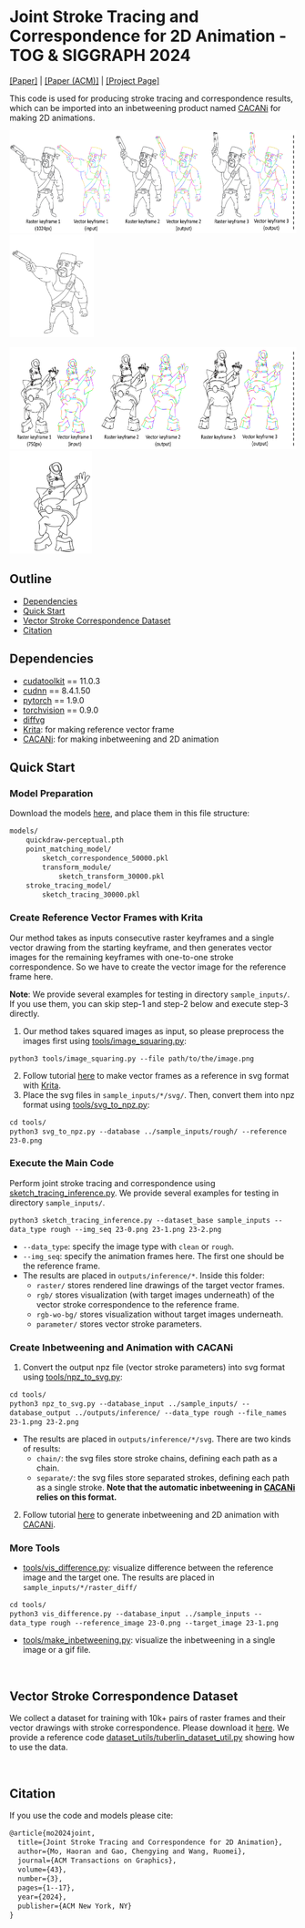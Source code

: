 # Joint Stroke Tracing and Correspondence for 2D Animation - TOG & SIGGRAPH 2024

[[Paper]](https://www.sysu-imsl.com/files/TOG2024/SketchTracing_TOG2024_personal.pdf) | [[Paper (ACM)]](https://dl.acm.org/doi/10.1145/3649890) | [[Project Page]](https://markmohr.github.io/JoSTC/)

This code is used for producing stroke tracing and correspondence results, which can be imported into an inbetweening product named [CACANi](https://cacani.sg) for making 2D animations.

<img src='docs/figures/teaser-sub1.png' height=180><img src='docs/figures/dynamic1.gif' height=180>

<img src='docs/figures/teaser-sub2.png' height=180><img src='docs/figures/dynamic2.gif' height=180>

## Outline
- [Dependencies](#dependencies)
- [Quick Start](#quick-start)
- [Vector Stroke Correspondence Dataset](#vector-stroke-correspondence-dataset)
- [Citation](#citation)

## Dependencies
 - [cudatoolkit](https://www.anaconda.com/download/) == 11.0.3
 - [cudnn](https://www.anaconda.com/download/) == 8.4.1.50
 - [pytorch](https://pytorch.org/) == 1.9.0
 - [torchvision](https://pytorch.org/vision/0.9/) == 0.9.0
 - [diffvg](https://github.com/BachiLi/diffvg)
 - [Krita](https://krita.org/en/): for making reference vector frame
 - [CACANi](https://cacani.sg/): for making inbetweening and 2D animation

## Quick Start

### Model Preparation

Download the models [here](https://drive.google.com/drive/folders/15oAP7YbNKx4Cx1AmzC16wuoyQoAai2YV?usp=sharing), and place them in this file structure:
```
models/
    quickdraw-perceptual.pth
    point_matching_model/
        sketch_correspondence_50000.pkl
        transform_module/
            sketch_transform_30000.pkl
    stroke_tracing_model/
        sketch_tracing_30000.pkl
```

### Create Reference Vector Frames with Krita

Our method takes as inputs consecutive raster keyframes and a single vector drawing from the starting keyframe, and then generates vector images for the remaining keyframes with one-to-one stroke correspondence. So we have to create the vector image for the reference frame here. 

**Note**: We provide several examples for testing in directory `sample_inputs/`. If you use them, you can skip step-1 and step-2 below and execute step-3 directly.

1. Our method takes squared images as input, so please preprocess the images first using [tools/image_squaring.py](https://github.com/MarkMoHR/JoSTC/blob/main/tools/image_squaring.py):
```
python3 tools/image_squaring.py --file path/to/the/image.png
```

2. Follow tutorial [here](https://github.com/MarkMoHR/JoSTC/blob/main/tutorials/Krita_vector_generation.md) to make vector frames as a reference in svg format with [Krita](https://krita.org/en/).
3. Place the svg files in `sample_inputs/*/svg/`. Then, convert them into npz format using [tools/svg_to_npz.py](https://github.com/MarkMoHR/JoSTC/blob/main/tools/svg_to_npz.py):
```
cd tools/
python3 svg_to_npz.py --database ../sample_inputs/rough/ --reference 23-0.png
```

### Execute the Main Code

Perform joint stroke tracing and correspondence using [sketch_tracing_inference.py](https://github.com/MarkMoHR/JoSTC/blob/main/sketch_tracing_inference.py). We provide several examples for testing in directory `sample_inputs/`.
```
python3 sketch_tracing_inference.py --dataset_base sample_inputs --data_type rough --img_seq 23-0.png 23-1.png 23-2.png
```
  - `--data_type`: specify the image type with `clean` or `rough`.
  - `--img_seq`: specify the animation frames here. The first one should be the reference frame.
  - The results are placed in `outputs/inference/*`. Inside this folder:
    - `raster/` stores rendered line drawings of the target vector frames.
    - `rgb/` stores visualization (with target images underneath) of the vector stroke correspondence to the reference frame.
    - `rgb-wo-bg/` stores visualization without target images underneath.
    - `parameter/` stores vector stroke parameters.

### Create Inbetweening and Animation with CACANi

1. Convert the output npz file (vector stroke parameters) into svg format using [tools/npz_to_svg.py](https://github.com/MarkMoHR/JoSTC/blob/main/tools/npz_to_svg.py):
```
cd tools/
python3 npz_to_svg.py --database_input ../sample_inputs/ --database_output ../outputs/inference/ --data_type rough --file_names 23-1.png 23-2.png
```
  - The results are placed in `outputs/inference/*/svg`. There are two kinds of results:
    - `chain/`: the svg files store stroke chains, defining each path as a chain.
    - `separate/`: the svg files store separated strokes, defining each path as a single stroke. **Note that the automatic inbetweening in [CACANi](https://cacani.sg/) relies on this format.**

2. Follow tutorial [here](https://github.com/MarkMoHR/JoSTC/blob/main/tutorials/CACANi_inbetweening_generation.md) to generate inbetweening and 2D animation with [CACANi](https://cacani.sg/).

### More Tools

- [tools/vis_difference.py](https://github.com/MarkMoHR/JoSTC/blob/main/tools/vis_difference.py): visualize difference between the reference image and the target one. The results are placed in `sample_inputs/*/raster_diff/`
```
cd tools/
python3 vis_difference.py --database_input ../sample_inputs --data_type rough --reference_image 23-0.png --target_image 23-1.png
```

- [tools/make_inbetweening.py](https://github.com/MarkMoHR/JoSTC/blob/main/tools/make_inbetweening.py): visualize the inbetweening in a single image or a gif file.

<br>

## Vector Stroke Correspondence Dataset

We collect a dataset for training with 10k+ pairs of raster frames and their vector drawings with stroke correspondence. Please download it [here](https://drive.google.com/drive/folders/15oAP7YbNKx4Cx1AmzC16wuoyQoAai2YV?usp=sharing). We provide a reference code [dataset_utils/tuberlin_dataset_util.py](https://github.com/MarkMoHR/JoSTC/blob/main/dataset_utils/tuberlin_dataset_util.py) showing how to use the data.

<br>

## Citation

If you use the code and models please cite:

```
@article{mo2024joint,
  title={Joint Stroke Tracing and Correspondence for 2D Animation},
  author={Mo, Haoran and Gao, Chengying and Wang, Ruomei},
  journal={ACM Transactions on Graphics},
  volume={43},
  number={3},
  pages={1--17},
  year={2024},
  publisher={ACM New York, NY}
}
```


